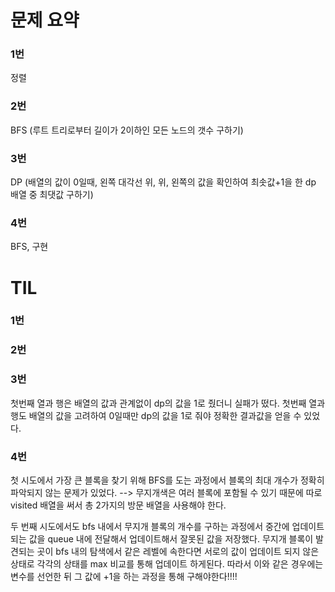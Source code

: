 # 문제 요약

### 1번

정렬

### 2번

BFS (루트 트리로부터 길이가 2이하인 모든 노드의 갯수 구하기)

### 3번

DP
(배열의 값이 0일때, 왼쪽 대각선 위, 위, 왼쪽의 값을 확인하여 최솟값+1을 한 dp 배열 중 최댓값 구하기)

### 4번

BFS, 구현

# TIL

### 1번

### 2번

### 3번

첫번째 열과 행은 배열의 값과 관계없이 dp의 값을 1로 줬더니 실패가 떴다.
첫번째 열과 행도 배열의 값을 고려하여 0일때만 dp의 값을 1로 줘야 정확한 결과값을 얻을 수 있었다.

### 4번

첫 시도에서 가장 큰 블록을 찾기 위해 BFS를 도는 과정에서 블록의 최대 개수가 정확히 파악되지 않는 문제가 있었다.
--> 무지개색은 여러 블록에 포함될 수 있기 때문에 따로 visited 배열을 써서
총 2가지의 방문 배열을 사용해야 한다.

두 번째 시도에서도 bfs 내에서 무지개 블록의 개수를 구하는 과정에서 중간에 업데이트 되는 값을 queue 내에 전달해서 업데이트해서 잘못된 값을 저장했다.
무지개 블록이 발견되는 곳이 bfs 내의 탐색에서 같은 레벨에 속한다면 서로의 값이 업데이트 되지 않은 상태로 각각의 상태를 max 비교를 통해 업데이트 하게된다.
따라서 이와 같은 경우에는 변수를 선언한 뒤 그 값에 +1을 하는 과정을 통해 구해야한다!!!!
